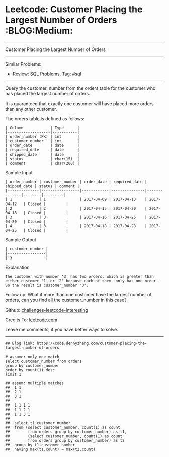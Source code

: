 # Leetcode: Customer Placing the Largest Number of Orders     :BLOG:Medium:


---

Customer Placing the Largest Number of Orders  

---

Similar Problems:  
-   [Review: SQL Problems](https://code.dennyzhang.com/review-sql), [Tag: #sql](https://code.dennyzhang.com/tag/sql)

---

Query the customer\_number from the orders table for the customer who has placed the largest number of orders.  

It is guaranteed that exactly one customer will have placed more orders than any other customer.  

The orders table is defined as follows:  

    | Column            | Type      |
    |-------------------|-----------|
    | order_number (PK) | int       |
    | customer_number   | int       |
    | order_date        | date      |
    | required_date     | date      |
    | shipped_date      | date      |
    | status            | char(15)  |
    | comment           | char(200) |

Sample Input  

    | order_number | customer_number | order_date | required_date | shipped_date | status | comment |
    |--------------|-----------------|------------|---------------|--------------|--------|---------|
    | 1            | 1               | 2017-04-09 | 2017-04-13    | 2017-04-12   | Closed |         |
    | 2            | 2               | 2017-04-15 | 2017-04-20    | 2017-04-18   | Closed |         |
    | 3            | 3               | 2017-04-16 | 2017-04-25    | 2017-04-20   | Closed |         |
    | 4            | 3               | 2017-04-18 | 2017-04-28    | 2017-04-25   | Closed |         |

Sample Output  

    | customer_number |
    |-----------------|
    | 3               |

Explanation  

    The customer with number '3' has two orders, which is greater than either customer '1' or '2' because each of them  only has one order. 
    So the result is customer_number '3'.

Follow up: What if more than one customer have the largest number of orders, can you find all the customer\_number in this case?  

Github: [challenges-leetcode-interesting](https://github.com/DennyZhang/challenges-leetcode-interesting/tree/master/customer-placing-the-largest-number-of-orders)  

Credits To: [leetcode.com](https://leetcode.com/problems/customer-placing-the-largest-number-of-orders/description/)  

Leave me comments, if you have better ways to solve.  

---

    ## Blog link: https://code.dennyzhang.com/customer-placing-the-largest-number-of-orders
    
    # assume: only one match
    select customer_number from orders
    group by customer_number
    order by count(1) desc
    limit 1
    
    ## assum: multiple matches
    ##  1 1
    ##  2 1
    ##  3 1
    ##
    ##  1 1 1 1
    ##  1 1 2 1
    ##  1 1 3 1
    ##
    ##  select t1.customer_number
    ##  from (select customer_number, count(1) as count
    ##        from orders group by customer_number) as t1,
    ##        (select customer_number, count(1) as count
    ##        from orders group by customer_number) as t2
    ##  group by t1.customer_number
    ##  having max(t1.count) = max(t2.count)